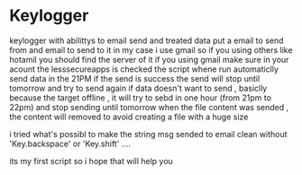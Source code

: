 # Keylogger
keylogger with abilittys to email send and treated data
put a email to send from and email to send to it
in my case i use gmail so if you using others like hotamil you should find the server of it
if you using gmail make sure in your acount the lesssecureapps is checked
the script whene run automaticlly send data in the 21PM if the send is success the send will stop until tomorrow and try to send again
if data doesn't want to send , basiclly because the target offline ,  it will try to sebd in one hour (from 21pm to 22pm) and stop sending until tomorrow 
when the file content was sended , the content will removed to avoid creating a file with a huge size 

i tried what's possibl to make the string msg sended to email clean without 'Key.backspace' or 'Key.shift' ....

its my first script so i hope that will help you
